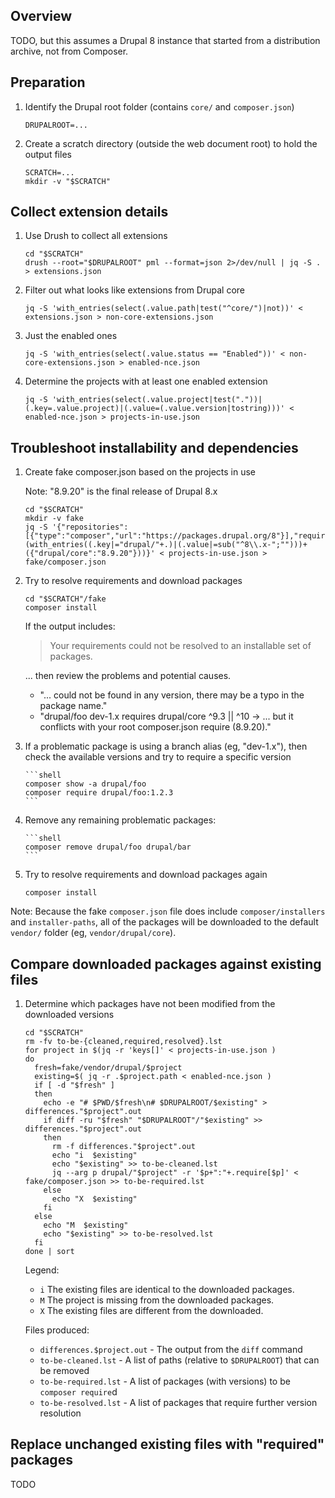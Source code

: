 ## Overview

TODO, but this assumes a Drupal 8 instance that started from a distribution archive, not from Composer.


## Preparation

1. Identify the Drupal root folder (contains `core/` and `composer.json`)

    ```shell
    DRUPALROOT=...
    ```

2. Create a scratch directory (outside the web document root) to hold the output files

    ```shell
    SCRATCH=...
    mkdir -v "$SCRATCH"
    ```


## Collect extension details

1. Use Drush to collect all extensions

    ```shell
    cd "$SCRATCH"
    drush --root="$DRUPALROOT" pml --format=json 2>/dev/null | jq -S . > extensions.json
    ```

2. Filter out what looks like extensions from Drupal core

    ```shell
    jq -S 'with_entries(select(.value.path|test("^core/")|not))' < extensions.json > non-core-extensions.json
    ```

3. Just the enabled ones

    ```shell
    jq -S 'with_entries(select(.value.status == "Enabled"))' < non-core-extensions.json > enabled-nce.json
    ```

4. Determine the projects with at least one enabled extension

    ```shell
    jq -S 'with_entries(select(.value.project|test("."))|(.key=.value.project)|(.value=(.value.version|tostring)))' < enabled-nce.json > projects-in-use.json
    ```


## Troubleshoot installability and dependencies

1. Create fake composer.json based on the projects in use

    Note: "8.9.20" is the final release of Drupal 8.x

    ```shell
    cd "$SCRATCH"
    mkdir -v fake
    jq -S '{"repositories":[{"type":"composer","url":"https://packages.drupal.org/8"}],"require":(with_entries((.key|="drupal/"+.)|(.value|=sub("^8\\.x-";"")))+({"drupal/core":"8.9.20"}))}' < projects-in-use.json > fake/composer.json
    ```

2. Try to resolve requirements and download packages

    ```shell
    cd "$SCRATCH"/fake
    composer install
    ```

    If the output includes:

    > Your requirements could not be resolved to an installable set of packages.

    ... then review the problems and potential causes.

    *  "... could not be found in any version, there may be a typo in the package name."
    *  "drupal/foo dev-1.x requires drupal/core ^9.3 || ^10 -> ... but it conflicts with your root composer.json require (8.9.20)."

3. If a problematic package is using a branch alias (eg, "dev-1.x"), then check the available versions and try to require a specific version

       ```shell
       composer show -a drupal/foo
       composer require drupal/foo:1.2.3
       ```

4. Remove any remaining problematic packages:

       ```shell
       composer remove drupal/foo drupal/bar
       ```

5. Try to resolve requirements and download packages again

    ```shell
    composer install
    ```

Note: Because the fake `composer.json` file does include `composer/installers` and `installer-paths`,
all of the packages will be downloaded to the default `vendor/` folder (eg, `vendor/drupal/core`).


## Compare downloaded packages against existing files

1. Determine which packages have not been modified from the downloaded versions

    ```shell
    cd "$SCRATCH"
    rm -fv to-be-{cleaned,required,resolved}.lst
    for project in $(jq -r 'keys[]' < projects-in-use.json )
    do
      fresh=fake/vendor/drupal/$project
      existing=$( jq -r .$project.path < enabled-nce.json )
      if [ -d "$fresh" ]
      then
        echo -e "# $PWD/$fresh\n# $DRUPALROOT/$existing" > differences."$project".out
        if diff -ru "$fresh" "$DRUPALROOT"/"$existing" >> differences."$project".out
        then
          rm -f differences."$project".out
          echo "i  $existing"
          echo "$existing" >> to-be-cleaned.lst
          jq --arg p drupal/"$project" -r '$p+":"+.require[$p]' < fake/composer.json >> to-be-required.lst
        else
          echo "X  $existing"
        fi
      else
        echo "M  $existing"
        echo "$existing" >> to-be-resolved.lst
      fi
    done | sort
    ```

    Legend:

    * `i` The existing files are identical to the downloaded packages.
    * `M` The project is missing from the downloaded packages.
    * `X` The existing files are different from the downloaded.

    Files produced:

    * `differences.$project.out` - The output from the `diff` command
    * `to-be-cleaned.lst` - A list of paths (relative to `$DRUPALROOT`) that can be removed
    * `to-be-required.lst` - A list of packages (with versions) to be `composer require`d
    * `to-be-resolved.lst` - A list of packages that require further version resolution


## Replace unchanged existing files with "required" packages

TODO
